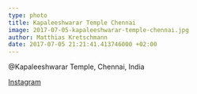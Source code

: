```yaml
---
type: photo
title: Kapaleeshwarar Temple Chennai
image: 2017-07-05-kapaleeshwarar-temple-chennai.jpg
author: Matthias Kretschmann
date: 2017-07-05 21:21:41.413746000 +02:00
---
```


@Kapaleeshwarar Temple, Chennai, India

[Instagram](https://www.instagram.com/p/BWSaALoF4nB)

